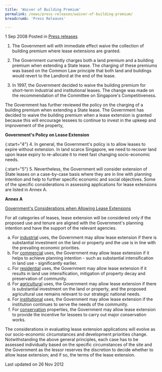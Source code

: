 ```yaml
---
title: 'Waiver of Building Premium'
permalink: /news/press-releases/waiver-of-building-premium/
breadcrumb: 'Press Releases'

---
```





1 Sep 2008 Posted in [Press releases](/news/press-releases)

1. The Government will with immediate effect waive the collection of building premium where lease extensions are granted.

2. The Government currently charges both a land premium and a building premium when extending a State lease. The charging of these premiums was based on the Common Law principle that both land and buildings would revert to the Landlord at the end of the lease.

3. In 1997, the Government decided to waive the building premium for short-term industrial and institutional leases. The change was made on the recommendation of the Committee on Singapore's Competitiveness.

The Government has further reviewed the policy on the charging of a building premium when extending a State lease. The Government has decided to waive the building premium when a lease extension is granted because this will encourage lessees to continue to invest in the upkeep and improvement of the property,

**Government's Policy on Lease Extension** 

{:start="4"}
4. In general, the Government's policy is to allow leases to expire without extension. In land scarce Singapore, we need to recover land upon lease expiry to re-allocate it to meet fast changing socio-economic needs.

{:start="5"}
5. Nevertheless, the Government will consider extension of State leases on a case-by-case basis where they are in line with planning intention and help to further specific economic and social objectives. Some of the specific considerations in assessing applications for lease extensions are listed in Annex A.



**Annex A** 


<u>Government's Considerations when Allowing Lease Extensions </u>

For all categories of leases, lease extension will be considered only if the proposed use and tenure are aligned with the Government's planning intention and have the support of the relevant agencies.

<ol style="list-style-type: lower-alpha">

<li>For <u>industrial</u> uses, the Government may allow lease extension if there is substantial investment on the land or property and the use is in line with the prevailing economic priorities.</li>

<li>For <u>commercial</u> uses, the Government may allow lease extension if it helps to achieve planning intention - such as substantial intensification in land use - significantly earlier.</li>

<li>For <u>residential</u> uses, the Government may allow lease extension if it results in land use intensification, mitigation of property decay and preservation of community. </li>

<li> For <u>agricultural</u> uses, the Government may allow lease extension if there is substantial investment on the land or property, and the proposed agricultural use remains relevant to our strategic national needs. </li>

<li> For <u>institutional</u> uses, the Government may allow lease extension if the institution continues to serve the needs of the community. </li>

<li>For <u>conservation</u> properties, the Government may allow lease extension to provide the incentive for lessees to carry out major conservation works.</li>

</ol>


The considerations in evaluating lease extension applications will evolve as our socio-economic circumstances and development priorities change. Notwithstanding the above general principles, each case has to be assessed individually based on the specific circumstances of the site and the Government as the lessor reserves the discretion to decide whether to allow lease extension; and if so, the terms of the lease extension.



<p class="right-side-updated">Last updated on 26 Nov 2012</p>



